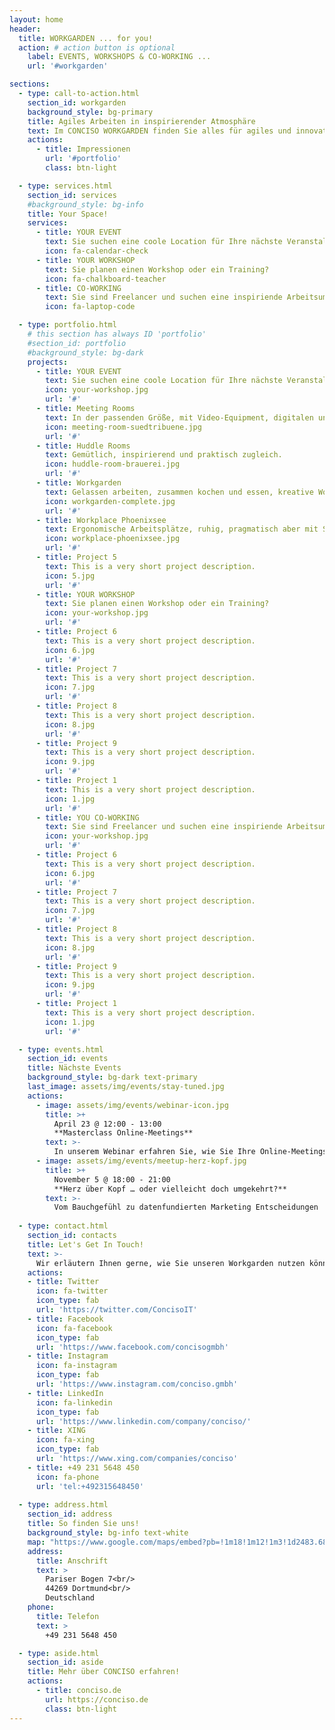 ```yaml
---
layout: home
header:
  title: WORKGARDEN ... for you!
  action: # action button is optional
    label: EVENTS, WORKSHOPS & CO-WORKING ...
    url: '#workgarden'

sections:
  - type: call-to-action.html
    section_id: workgarden
    background_style: bg-primary
    title: Agiles Arbeiten in inspirierender Atmosphäre
    text: Im CONCISO WORKGARDEN finden Sie alles für agiles und innovatives Arbeiten. Für erfolgreiche Events, Workshops oder einfach gutes Co-Working. 
    actions:
      - title: Impressionen
        url: '#portfolio'
        class: btn-light

  - type: services.html
    section_id: services
    #background_style: bg-info
    title: Your Space!
    services:
      - title: YOUR EVENT
        text: Sie suchen eine coole Location für Ihre nächste Veranstaltung?
        icon: fa-calendar-check
      - title: YOUR WORKSHOP
        text: Sie planen einen Workshop oder ein Training?
        icon: fa-chalkboard-teacher
      - title: CO-WORKING
        text: Sie sind Freelancer und suchen eine inspiriende Arbeitsumgebung?
        icon: fa-laptop-code

  - type: portfolio.html
    # this section has always ID 'portfolio'
    #section_id: portfolio
    #background_style: bg-dark
    projects:
      - title: YOUR EVENT
        text: Sie suchen eine coole Location für Ihre nächste Veranstaltung?
        icon: your-workshop.jpg
        url: '#'
      - title: Meeting Rooms
        text: In der passenden Größe, mit Video-Equipment, digitalen und klassischen Whiteboards.
        icon: meeting-room-suedtribuene.jpg
        url: '#'
      - title: Huddle Rooms
        text: Gemütlich, inspirierend und praktisch zugleich.
        icon: huddle-room-brauerei.jpg
        url: '#'
      - title: Workgarden
        text: Gelassen arbeiten, zusammen kochen und essen, kreative Workshops, spannende Events.
        icon: workgarden-complete.jpg
        url: '#'
      - title: Workplace Phoenixsee
        text: Ergonomische Arbeitsplätze, ruhig, pragmatisch aber mit Style.
        icon: workplace-phoenixsee.jpg
        url: '#'
      - title: Project 5
        text: This is a very short project description.
        icon: 5.jpg
        url: '#'
      - title: YOUR WORKSHOP
        text: Sie planen einen Workshop oder ein Training?
        icon: your-workshop.jpg
        url: '#'
      - title: Project 6
        text: This is a very short project description.
        icon: 6.jpg
        url: '#'
      - title: Project 7
        text: This is a very short project description.
        icon: 7.jpg
        url: '#'
      - title: Project 8
        text: This is a very short project description.
        icon: 8.jpg
        url: '#'
      - title: Project 9
        text: This is a very short project description.
        icon: 9.jpg
        url: '#'
      - title: Project 1
        text: This is a very short project description.
        icon: 1.jpg
        url: '#'
      - title: YOU CO-WORKING
        text: Sie sind Freelancer und suchen eine inspiriende Arbeitsumgebung?
        icon: your-workshop.jpg
        url: '#'
      - title: Project 6
        text: This is a very short project description.
        icon: 6.jpg
        url: '#'
      - title: Project 7
        text: This is a very short project description.
        icon: 7.jpg
        url: '#'
      - title: Project 8
        text: This is a very short project description.
        icon: 8.jpg
        url: '#'
      - title: Project 9
        text: This is a very short project description.
        icon: 9.jpg
        url: '#'
      - title: Project 1
        text: This is a very short project description.
        icon: 1.jpg
        url: '#'

  - type: events.html
    section_id: events
    title: Nächste Events
    background_style: bg-dark text-primary
    last_image: assets/img/events/stay-tuned.jpg
    actions:
      - image: assets/img/events/webinar-icon.jpg
        title: >+
          April 23 @ 12:00 - 13:00
          **Masterclass Online-Meetings**
        text: >-
          In unserem Webinar erfahren Sie, wie Sie Ihre Online-Meetings noch besser machen, welche Möglichkeiten es abseits des üblichen Screensharing gibt.
      - image: assets/img/events/meetup-herz-kopf.jpg
        title: >+
          November 5 @ 18:00 - 21:00
          **Herz über Kopf … oder vielleicht doch umgekehrt?**
        text: >-
          Vom Bauchgefühl zu datenfundierten Marketing Entscheidungen
  
  - type: contact.html
    section_id: contacts
    title: Let's Get In Touch!
    text: >-
      Wir erläutern Ihnen gerne, wie Sie unseren Workgarden nutzen können.
    actions:
    - title: Twitter
      icon: fa-twitter
      icon_type: fab
      url: 'https://twitter.com/ConcisoIT'
    - title: Facebook
      icon: fa-facebook
      icon_type: fab
      url: 'https://www.facebook.com/concisogmbh'
    - title: Instagram
      icon: fa-instagram
      icon_type: fab
      url: 'https://www.instagram.com/conciso.gmbh'
    - title: LinkedIn
      icon: fa-linkedin
      icon_type: fab
      url: 'https://www.linkedin.com/company/conciso/'
    - title: XING
      icon: fa-xing
      icon_type: fab
      url: 'https://www.xing.com/companies/conciso'
    - title: +49 231 5648 450
      icon: fa-phone
      url: 'tel:+492315648450'
  
  - type: address.html
    section_id: address
    title: So finden Sie uns!
    background_style: bg-info text-white
    map: "https://www.google.com/maps/embed?pb=!1m18!1m12!1m3!1d2483.6841635868645!2d7.520305815544835!3d51.500663119017034!2m3!1f0!2f0!3f0!3m2!1i1024!2i768!4f13.1!3m3!1m2!1s0x47b917045edd95ab%3A0x8782a144767f55d0!2sWorkgarden%40Conciso!5e0!3m2!1sde!2sde!4v1587384520208!5m2!1sde!2sde"
    address:
      title: Anschrift
      text: >
        Pariser Bogen 7<br/>
        44269 Dortmund<br/>
        Deutschland
    phone:
      title: Telefon
      text: >
        +49 231 5648 450

  - type: aside.html
    section_id: aside
    title: Mehr über CONCISO erfahren!
    actions:
      - title: conciso.de
        url: https://conciso.de
        class: btn-light
---
```

